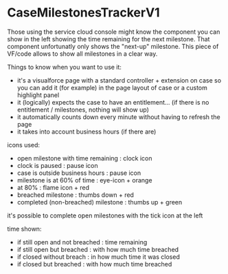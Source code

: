 CaseMilestonesTrackerV1
=======================
Those using the service cloud console might know the component you can show in the left showing the time remaining for the next milestone.
That component unfortunatly only shows the "next-up" milestone.
This piece of VF/code allows to show all milestones in a clear way.

Things to know when you want to use it:
* it's a visualforce page with a standard controller + extension on case so you can add it (for example) in the page layout of case or a custom highlight panel
* it (logically) expects the case to have an entitlement... (if there is no entitlement / milestones, nothing will show up)
* it automatically counts down every minute without having to refresh the page
* it takes into account business hours (if there are)

icons used:
* open milestone with time remaining : clock icon
* clock is paused : pause icon
* case is outside business hours : pause icon
* milestone is at 60% of time : eye-icon + orange
* at 80% : flame icon + red
* breached milestone : thumbs down + red
* completed (non-breached) milestone : thumbs up + green

it's possible to complete open milestones with the tick icon at the left

time shown:
* if still open and not breached : time remaining
* if still open but breached : with how much time breached
* if closed without breach : in how much time it was closed
* if closed but breached : with how much time breached
